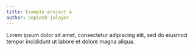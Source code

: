```yaml
---
title: Example project 4
author: sepideh-jalayer
---
```


Lorem ipsum dolor sit amet, consectetur adipiscing elit, sed do eiusmod tempor incididunt ut labore et dolore magna aliqua.
